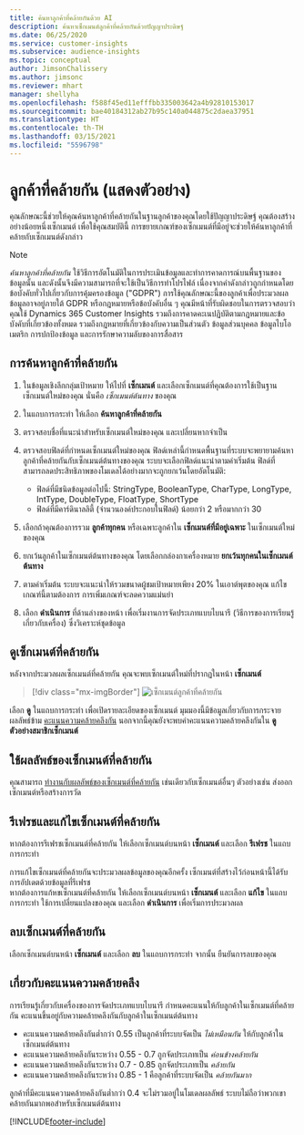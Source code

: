 ```yaml
---
title: ค้นหาลูกค้าที่คล้ายกันด้วย AI
description: ค้นหาเซ็กเมนต์ลูกค้าที่คล้ายกันด้วยปัญญาประดิษฐ์
ms.date: 06/25/2020
ms.service: customer-insights
ms.subservice: audience-insights
ms.topic: conceptual
author: JimsonChalissery
ms.author: jimsonc
ms.reviewer: mhart
manager: shellyha
ms.openlocfilehash: f588f45ed11efffbb335003642a4b92810153017
ms.sourcegitcommit: bae40184312ab27b95c140a044875c2daea37951
ms.translationtype: HT
ms.contentlocale: th-TH
ms.lasthandoff: 03/15/2021
ms.locfileid: "5596798"
---
```

# <a name="similar-customers-preview"></a>ลูกค้าที่คล้ายกัน (แสดงตัวอย่าง)

คุณลักษณะนี้ช่วยให้คุณค้นหาลูกค้าที่คล้ายกันในฐานลูกค้าของคุณโดยใช้ปัญญาประดิษฐ์ คุณต้องสร้างอย่างน้อยหนึ่งเซ็กเมนต์ เพื่อใช้คุณสมบัตินี้ การขยายเกณฑ์ของเซ็กเมนต์ที่มีอยู่จะช่วยให้ค้นหาลูกค้าที่คล้ายกับเซ็กเมนต์ดังกล่าว

> [!NOTE]
> *ค้นหาลูกค้าที่คล้ายกัน* ใช้วิธีการอัตโนมัติในการประเมินข้อมูลและทำการคาดการณ์บนพื้นฐานของข้อมูลนั้น และดังนั้นจึงมีความสามารถที่จะใช้เป็นวิธีการทำโปรไฟล์ เนื่องจากคำดังกล่าวถูกกำหนดโดยข้อบังคับทั่วไปเกี่ยวกับการคุ้มครองข้อมูล ("GDPR") การใช้คุณลักษณะนี้ของลูกค้าเพื่อประมวลผลข้อมูลอาจอยู่ภายใต้ GDPR หรือกฎหมายหรือข้อบังคับอื่น ๆ คุณมีหน้าที่รับผิดชอบในการตรวจสอบว่าคุณใช้ Dynamics 365 Customer Insights รวมถึงการคาดคะเนปฏิบัติตามกฎหมายและข้อบังคับที่เกี่ยวข้องทั้งหมด รวมถึงกฎหมายที่เกี่ยวข้องกับความเป็นส่วนตัว ข้อมูลส่วนบุคคล ข้อมูลไบโอเมตริก การปกป้องข้อมูล และการรักษาความลับของการสื่อสาร

## <a name="finding-similar-customers"></a>การค้นหาลูกค้าที่คล้ายกัน

1. ในข้อมูลเชิงลึกกลุ่มเป้าหมาย ให้ไปที่ **เซ็กเมนต์** และเลือกเซ็กเมนต์ที่คุณต้องการใช้เป็นฐานเซ็กเมนต์ใหม่ของคุณ นั่นคือ *เซ็กเมนต์ต้นทาง* ของคุณ

1. ในแถบการกระทำ ให้เลือก **ค้นหาลูกค้าที่คล้ายกัน**

1. ตรวจสอบชื่อที่แนะนำสำหรับเซ็กเมนต์ใหม่ของคุณ และเปลี่ยนหากจำเป็น

1. ตรวจสอบฟิลด์ที่กำหนดเซ็กเมนต์ใหม่ของคุณ ฟิลด์เหล่านี้กำหนดพื้นฐานที่ระบบจะพยายามค้นหาลูกค้าที่คล้ายกันกับเซ็กเมนต์ต้นทางของคุณ ระบบจะเลือกฟิลด์แนะนำตามค่าเริ่มต้น
  ฟิลด์ที่สามารถลดประสิทธิภาพของโมเดลได้อย่างมากจะถูกยกเว้นโดยอัตโนมัติ:
  
   - ฟิลด์ที่มีชนิดข้อมูลต่อไปนี้: StringType, BooleanType, CharType, LongType, IntType, DoubleType, FloatType, ShortType
   - ฟิลด์ที่มีคาร์ดินาลลิตี้ (จำนวนองค์ประกอบในฟิลด์) น้อยกว่า 2 หรือมากกว่า 30

1. เลือกถ้าคุณต้องการรวม **ลูกค้าทุกคน** หรือเฉพาะลูกค้าใน **เซ็กเมนต์ที่มีอยู่เฉพาะ** ในเซ็กเมนต์ใหม่ของคุณ

1. ยกเว้นลูกค้าในเซ็กเมนต์ต้นทางของคุณ โดยเลือกกล่องกาเครื่องหมาย **ยกเว้นทุกคนในเซ็กเมนต์ต้นทาง**

1. ตามค่าเริ่มต้น ระบบจะแนะนำให้รวมขนาดผู้ชมเป้าหมายเพียง 20% ในเอาต์พุตของคุณ แก้ไขเกณฑ์นี้ตามต้องการ การเพิ่มเกณฑ์จะลดความแม่นยำ

1. เลือก **ดำเนินการ** ที่ด้านล่างของหน้า เพื่อเริ่มงานการจัดประเภทแบบไบนารี (วิธีการของการเรียนรู้เกี่ยวกับเครื่อง) ซึ่งวิเคราะห์ชุดข้อมูล

## <a name="view-the-similar-segment"></a>ดูเซ็กเมนต์ที่คล้ายกัน

หลังจากประมวลผลเซ็กเมนต์ที่คล้ายกัน คุณจะพบเซ็กเมนต์ใหม่ที่ปรากฏในหน้า **เซ็กเมนต์**

> [!div class="mx-imgBorder"]
> ![เซ็กเมนต์ลูกค้าที่คล้ายกัน](media/expanded-segment.png "เซ็กเมนต์ลูกค้าที่คล้ายกัน")

เลือก **ดู** ในแถบการกระทำ เพื่อเปิดรายละเอียดของเซ็กเมนต์ มุมมองนี้มีข้อมูลเกี่ยวกับการกระจายผลลัพธ์ข้าม [คะแนนความคล้ายคลึงกัน](#about-similarity-scores) นอกจากนี้คุณยังจะพบค่าคะแนนความคล้ายคลึงกันใน **ดูตัวอย่างสมาชิกเซ็กเมนต์**

## <a name="use-the-output-of-a-similar-segment"></a>ใช้ผลลัพธ์ของเซ็กเมนต์ที่คล้ายกัน

คุณสามารถ [ทำงานกับผลลัพธ์ของเซ็กเมนต์ที่คล้ายกัน](segments.md) เช่นเดียวกับเซ็กเมนต์อื่นๆ ตัวอย่างเช่น ส่งออกเซ็กเมนต์หรือสร้างการวัด

## <a name="refresh-and-edit-a-similar-segment"></a>รีเฟรชและแก้ไขเซ็กเมนต์ที่คล้ายกัน

หากต้องการรีเฟรชเซ็กเมนต์ที่คล้ายกัน ให้เลือกเซ็กเมนต์บนหน้า **เซ็กเมนต์** และเลือก **รีเฟรช** ในแถบการกระทำ

การแก้ไขเซ็กเมนต์ที่คล้ายกันจะประมวลผลข้อมูลของคุณอีกครั้ง เซ็กเมนต์ที่สร้างไว้ก่อนหน้านี้ได้รับการอัปเดตด้วยข้อมูลที่รีเฟรช    
หากต้องการแก้หขเซ็กเมนต์ที่คล้ายกัน ให้เลือกเซ็กเมนต์บนหน้า **เซ็กเมนต์** และเลือก **แก้ไข** ในแถบการกระทำ ใช้การเปลี่ยนแปลงของคุณ และเลือก **ดำเนินการ** เพื่อเริ่มการประมวลผล

## <a name="delete-a-similar-segment"></a>ลบเซ็กเมนต์ที่คล้ายกัน

เลือกเซ็กเมนต์บนหน้า **เซ็กเมนต์** และเลือก **ลบ** ในแถบการกระทำ จากนั้น ยืนยันการลบของคุณ

## <a name="about-similarity-scores"></a>เกี่ยวกับคะแนนความคล้ายคลึง

การเรียนรู้เกี่ยวกับเครื่องของการจัดประเภทแบบไบนารี กำหนดคะแนนให้กับลูกค้าในเซ็กเมนต์ที่คล้ายกัน คะแนนขึ้นอยู่กับความคล้ายคลึงกันกับลูกค้าในเซ็กเมนต์ต้นทาง

- คะแนนความคล้ายคลึงกันต่ำกว่า 0.55 เป็นลูกค้าที่ระบบจัดเป็น *ไม่เหมือนกัน* ให้กับลูกค้าในเซ็กเมนต์ต้นทาง
- คะแนนความคล้ายคลึงกันระหว่าง 0.55 - 0.7 ถูกจัดประเภทเป็น *ค่อนข้างคล้ายกัน*
- คะแนนความคล้ายคลึงกันระหว่าง 0.7 - 0.85 ถูกจัดประเภทเป็น *คล้ายกัน*
- คะแนนความคล้ายคลึงกันระหว่าง 0.85 - 1 คือลูกค้าที่ระบบจัดเป็น *คล้ายกันมาก*

ลูกค้าที่มีคะแนนความคล้ายคลึงกันต่ำกว่า 0.4 จะไม่รวมอยู่ในโมเดลผลลัพธ์ ระบบไม่ถือว่าพวกเขาคล้ายกันมากพอสำหรับเซ็กเมนต์ต้นทาง


[!INCLUDE[footer-include](../includes/footer-banner.md)]